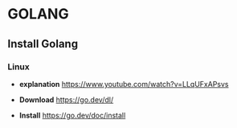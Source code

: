 # GOLANG

## Install Golang

### Linux
- **explanation**
https://www.youtube.com/watch?v=LLqUFxAPsvs

- **Download**
https://go.dev/dl/

- **Install**
https://go.dev/doc/install